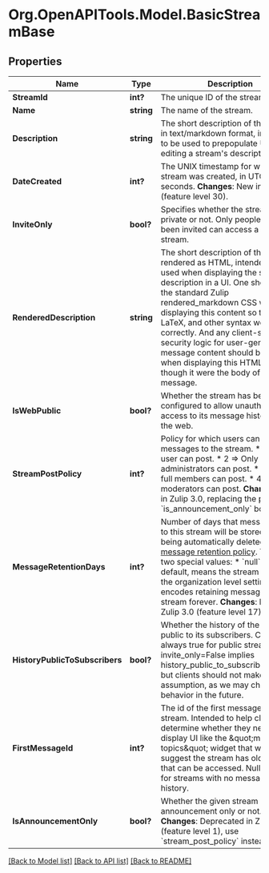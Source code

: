 # Org.OpenAPITools.Model.BasicStreamBase

## Properties

Name | Type | Description | Notes
------------ | ------------- | ------------- | -------------
**StreamId** | **int?** | The unique ID of the stream.  | [optional] 
**Name** | **string** | The name of the stream.  | [optional] 
**Description** | **string** | The short description of the stream in text/markdown format, intended to be used to prepopulate UI for editing a stream&#39;s description.  | [optional] 
**DateCreated** | **int?** | The UNIX timestamp for when the stream was created, in UTC seconds.  **Changes**: New in Zulip 4.0 (feature level 30).  | [optional] 
**InviteOnly** | **bool?** | Specifies whether the stream is private or not. Only people who have been invited can access a private stream.  | [optional] 
**RenderedDescription** | **string** | The short description of the stream rendered as HTML, intended to be used when displaying the stream description in a UI.  One should use the standard Zulip rendered_markdown CSS when displaying this content so that emoji, LaTeX, and other syntax work correctly.  And any client-side security logic for user-generated message content should be applied when displaying this HTML as though it were the body of a Zulip message.  | [optional] 
**IsWebPublic** | **bool?** | Whether the stream has been configured to allow unauthenticated access to its message history from the web.  | [optional] 
**StreamPostPolicy** | **int?** | Policy for which users can post messages to the stream.  * 1 &#x3D;&gt; Any user can post. * 2 &#x3D;&gt; Only administrators can post. * 3 &#x3D;&gt; Only full members can post. * 4 &#x3D;&gt; Only moderators can post.  **Changes**: New in Zulip 3.0, replacing the previous &#x60;is_announcement_only&#x60; boolean.  | [optional] 
**MessageRetentionDays** | **int?** | Number of days that messages sent to this stream will be stored before being automatically deleted by the [message retention policy](/help/message-retention-policy).  There are two special values:  * &#x60;null&#x60;, the default, means the stream will inherit the organization   level setting. * &#x60;-1&#x60; encodes retaining messages in this stream forever.  **Changes**: New in Zulip 3.0 (feature level 17).  | [optional] 
**HistoryPublicToSubscribers** | **bool?** | Whether the history of the stream is public to its subscribers.  Currently always true for public streams (i.e. invite_only&#x3D;False implies history_public_to_subscribers&#x3D;True), but clients should not make that assumption, as we may change that behavior in the future.  | [optional] 
**FirstMessageId** | **int?** | The id of the first message in the stream.  Intended to help clients determine whether they need to display UI like the \&quot;more topics\&quot; widget that would suggest the stream has older history that can be accessed.  Null is used for streams with no message history.  | [optional] 
**IsAnnouncementOnly** | **bool?** | Whether the given stream is announcement only or not.  **Changes**: Deprecated in Zulip 3.0 (feature level 1), use &#x60;stream_post_policy&#x60; instead.  | [optional] 

[[Back to Model list]](../README.md#documentation-for-models) [[Back to API list]](../README.md#documentation-for-api-endpoints) [[Back to README]](../README.md)

